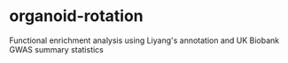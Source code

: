 # organoid-rotation
 Functional enrichment analysis using Liyang's annotation and UK Biobank GWAS summary statistics
